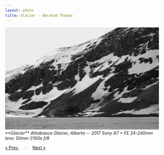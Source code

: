 ```yaml
---
layout: photo
title: Glacier · Abraham Thomas
---
```


<img src="/assets/photos/Glacier.jpg" width="540px" class="photo">

<i>
**Glacier**  
Athabasca Glacier, Alberta -- 2017  
Sony A7 + FE 24-240mm lens: 50mm 1/100s f/8  
</i>

<a href="/travel/waterfall"> &laquo; Prev </a> &emsp; · &emsp; <a href="/travel/tram"> Next &raquo; </a>
